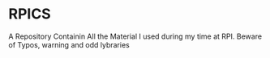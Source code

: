 # RPICS
A Repository Containin All the Material I used during my time at RPI. Beware of Typos, warning and odd lybraries
